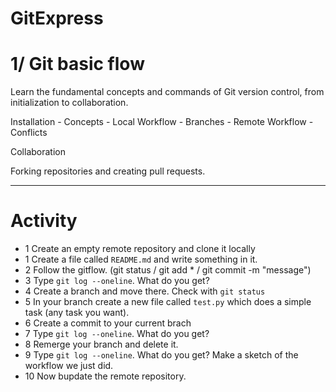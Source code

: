 # GitExpress

# **1/ Git basic flow**

Learn the fundamental concepts and commands of Git version control, from initialization to collaboration.

Installation - Concepts - Local Workflow - Branches - Remote Workflow - Conflicts




Collaboration

Forking repositories and creating pull requests.


***

# **Activity**

- 1 Create an empty remote repository and clone it locally 
- 1 Create a file called `README.md` and write something in it.
- 2 Follow the gitflow. (git status / git add * / git commit -m "message")
- 3 Type `git log --oneline`. What do you get?
- 4 Create a branch and move there. Check with `git status`
- 5 In your branch create a new file called `test.py` which does a simple task (any task you want). 
- 6 Create a commit to your current brach
- 7 Type `git log --oneline`. What do you get?
- 8 Remerge your branch and delete it. 
- 9 Type `git log --oneline`. What do you get? Make a sketch of the workflow we just did.
- 10 Now bupdate the remote repository.